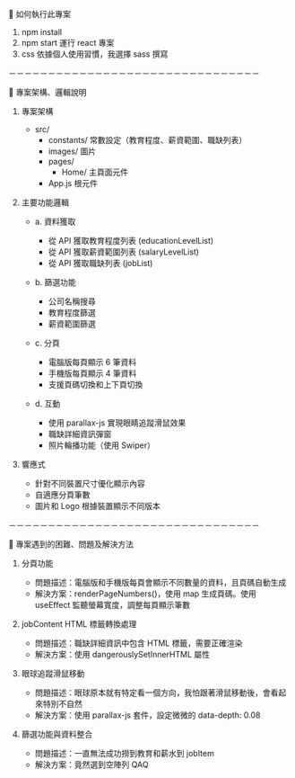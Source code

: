 🦖 如何執行此專案
1. npm install
2. npm start 運行 react 專案
3. css 依據個人使用習慣，我選擇 sass 撰寫

－－－－－－－－－－－－－－－－－－－－－－－－－－－－－－－－

🦖 專案架構、邏輯說明
1. 專案架構
   - src/
     - constants/  常數設定（教育程度、薪資範圍、職缺列表）
     - images/     圖片
     - pages/
       - Home/   主頁面元件
     - App.js      根元件

2. 主要功能邏輯
   - a. 資料獲取
      - 從 API 獲取教育程度列表 (educationLevelList)
      - 從 API 獲取薪資範圍列表 (salaryLevelList)
      - 從 API 獲取職缺列表 (jobList)

   - b. 篩選功能
      - 公司名稱搜尋
      - 教育程度篩選 
      - 薪資範圍篩選

   - c. 分頁
      - 電腦版每頁顯示 6 筆資料
      - 手機版每頁顯示 4 筆資料
      - 支援頁碼切換和上下頁切換

   - d. 互動
      - 使用 parallax-js 實現眼睛追蹤滑鼠效果
      - 職缺詳細資訊彈窗
      - 照片輪播功能（使用 Swiper）

3. 響應式
   - 針對不同裝置尺寸優化顯示內容
   - 自適應分頁筆數
   - 圖片和 Logo 根據裝置顯示不同版本

－－－－－－－－－－－－－－－－－－－－－－－－－－－－－－－－

🦖 專案遇到的困難、問題及解決方法

1. 分頁功能
   - 問題描述：電腦版和手機版每頁會顯示不同數量的資料，且頁碼自動生成
   - 解決方案：renderPageNumbers()，使用 map 生成頁碼。使用 useEffect 監聽螢幕寬度，調整每頁顯示筆數

2. jobContent HTML 標籤轉換處理
   - 問題描述：職缺詳細資訊中包含 HTML 標籤，需要正確渲染
   - 解決方案：使用 dangerouslySetInnerHTML 屬性

3. 眼球追蹤滑鼠移動
   - 問題描述：眼球原本就有特定看一個方向，我怕跟著滑鼠移動後，會看起來特別不自然
   - 解決方案：使用 parallax-js 套件，設定微微的 data-depth: 0.08

4. 篩選功能與資料整合
   - 問題描述：一直無法成功撈到教育和薪水到 jobItem
   - 解決方案：竟然選到空陣列 QAQ